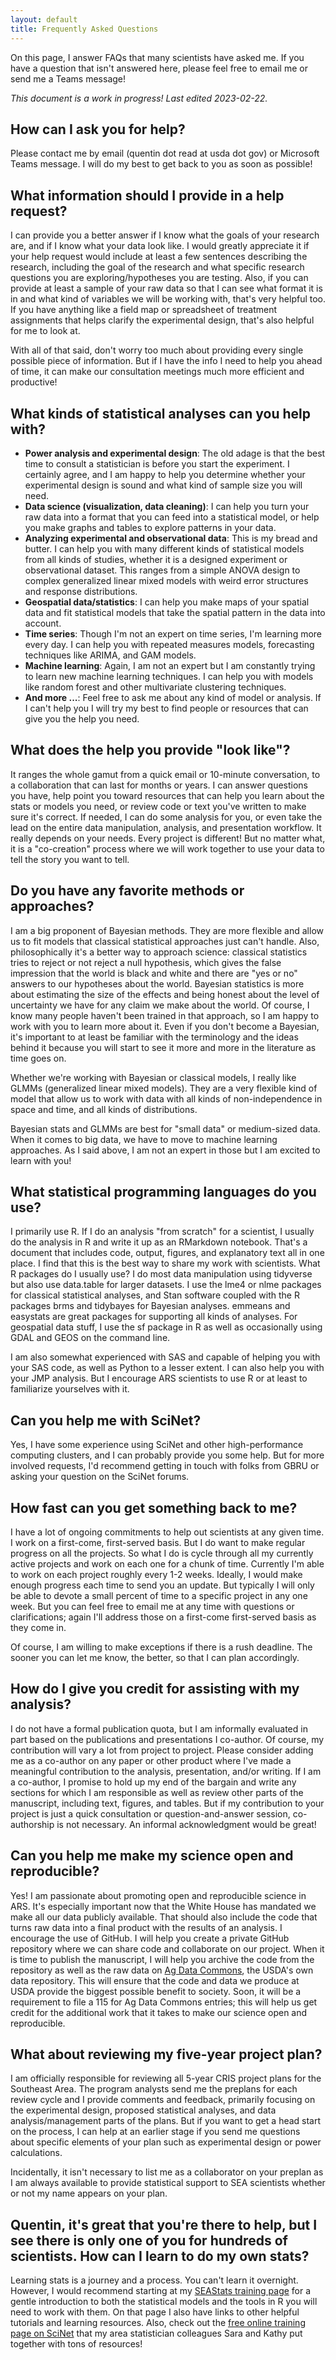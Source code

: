 ```yaml
---
layout: default
title: Frequently Asked Questions
---
```


On this page, I answer FAQs that many scientists have asked me. If you have a question that isn't answered here, please feel free to email me or send me a Teams message!

*This document is a work in progress! Last edited 2023-02-22.*

## How can I ask you for help?

Please contact me by email (quentin dot read at usda dot gov) or Microsoft Teams message. I will do my best to get back to you as soon as possible!

## What information should I provide in a help request?

I can provide you a better answer if I know what the goals of your research are, and if I know what your data look like. I would greatly appreciate it if your help request would include at least a few sentences describing the research, including the goal of the research and what specific research questions you are exploring/hypotheses you are testing. Also, if you can provide at least a sample of your raw data so that I can see what format it is in and what kind of variables we will be working with, that's very helpful too. If you have anything like a field map or spreadsheet of treatment assignments that helps clarify the experimental design, that's also helpful for me to look at. 

With all of that said, don't worry too much about providing every single possible piece of information. But if I have the info I need to help you ahead of time, it can make our consultation meetings much more efficient and productive!

## What kinds of statistical analyses can you help with?

- **Power analysis and experimental design**: The old adage is that the best time to consult a statistician is before you start the experiment. I certainly agree, and I am happy to help you determine whether your experimental design is sound and what kind of sample size you will need.
- **Data science (visualization, data cleaning)**: I can help you turn your raw data into a format that you can feed into a statistical model, or help you make graphs and tables to explore patterns in your data.
- **Analyzing experimental and observational data**: This is my bread and butter. I can help you with many different kinds of statistical models from all kinds of studies, whether it is a designed experiment or observational dataset. This ranges from a simple ANOVA design to complex generalized linear mixed models with weird error structures and response distributions.
- **Geospatial data/statistics**: I can help you make maps of your spatial data and fit statistical models that take the spatial pattern in the data into account.
- **Time series**: Though I'm not an expert on time series, I'm learning more every day. I can help you with repeated measures models, forecasting techniques like ARIMA, and GAM models.
- **Machine learning**: Again, I am not an expert but I am constantly trying to learn new machine learning techniques. I can help you with models like random forest and other multivariate clustering techniques.
- **And more ...**: Feel free to ask me about any kind of model or analysis. If I can't help you I will try my best to find people or resources that can give you the help you need.

## What does the help you provide "look like"?

It ranges the whole gamut from a quick email or 10-minute conversation, to a collaboration that can last for months or years. I can answer questions you have, help point you toward resources that can help you learn about the stats or models you need, or review code or text you've written to make sure it's correct. If needed, I can do some analysis for you, or even take the lead on the entire data manipulation, analysis, and presentation workflow. It really depends on your needs. Every project is different! But no matter what, it is a "co-creation" process where we will work together to use your data to tell the story you want to tell.

## Do you have any favorite methods or approaches?

I am a big proponent of Bayesian methods. They are more flexible and allow us to fit models that classical statistical approaches just can't handle. Also, philosophically it's a better way to approach science: classical statistics tries to reject or not reject a null hypothesis, which gives the false impression that the world is black and white and there are "yes or no" answers to our hypotheses about the world. Bayesian statistics is more about estimating the size of the effects and being honest about the level of uncertainty we have for any claim we make about the world. Of course, I know many people haven't been trained in that approach, so I am happy to work with you to learn more about it. Even if you don't become a Bayesian, it's important to at least be familiar with the terminology and the ideas behind it because you will start to see it more and more in the literature as time goes on.

Whether we're working with Bayesian or classical models, I really like GLMMs (generalized linear mixed models). They are a very flexible kind of model that allow us to work with data with all kinds of non-independence in space and time, and all kinds of distributions. 

Bayesian stats and GLMMs are best for "small data" or medium-sized data. When it comes to big data, we have to move to machine learning approaches. As I said above, I am not an expert in those but I am excited to learn with you!

## What statistical programming languages do you use?

I primarily use R. If I do an analysis "from scratch" for a scientist, I usually do the analysis in R and write it up as an RMarkdown notebook. That's a document that includes code, output, figures, and explanatory text all in one place. I find that this is the best way to share my work with scientists. What R packages do I usually use? I do most data manipulation using tidyverse but also use data.table for larger datasets. I use the lme4 or nlme packages for classical statistical analyses, and Stan software coupled with the R packages brms and tidybayes for Bayesian analyses. emmeans and easystats are great packages for supporting all kinds of analyses. For geospatial data stuff, I use the sf package in R as well as occasionally using GDAL and GEOS on the command line.

I am also somewhat experienced with SAS and capable of helping you with your SAS code, as well as Python to a lesser extent. I can also help you with your JMP analysis. But I encourage ARS scientists to use R or at least to familiarize yourselves with it.

## Can you help me with SciNet?

Yes, I have some experience using SciNet and other high-performance computing clusters, and I can probably provide you some help. But for more involved requests, I'd recommend getting in touch with folks from GBRU or asking your question on the SciNet forums.

## How fast can you get something back to me?

I have a lot of ongoing commitments to help out scientists at any given time. I work on a first-come, first-served basis. But I do want to make regular progress on all the projects. So what I do is cycle through all my currently active projects and work on each one for a chunk of time. Currently I'm able to work on each project roughly every 1-2 weeks. Ideally, I would make enough progress each time to send you an update. But typically I will only be able to devote a small percent of time to a specific project in any one week. But you can feel free to email me at any time with questions or clarifications; again I'll address those on a first-come first-served basis as they come in.

Of course, I am willing to make exceptions if there is a rush deadline. The sooner you can let me know, the better, so that I can plan accordingly.

## How do I give you credit for assisting with my analysis?

I do not have a formal publication quota, but I am informally evaluated in part based on the publications and presentations I co-author. Of course, my contribution will vary a lot from project to project. Please consider adding me as a co-author on any paper or other product where I've made a meaningful contribution to the analysis, presentation, and/or writing. If I am a co-author, I promise to hold up my end of the bargain and write any sections for which I am responsible as well as review other parts of the manuscript, including text, figures, and tables. But if my contribution to your project is just a quick consultation or question-and-answer session, co-authorship is not necessary. An informal acknowledgment would be great! 

## Can you help me make my science open and reproducible?

Yes! I am passionate about promoting open and reproducible science in ARS. It's especially important now that the White House has mandated we make all our data publicly available. That should also include the code that turns raw data into a final product with the results of an analysis. I encourage the use of GitHub. I will help you create a private GitHub repository where we can share code and collaborate on our project. When it is time to publish the manuscript, I will help you archive the code from the repository as well as the raw data on [Ag Data Commons](data.nal.usda.gov), the USDA's own data repository. This will ensure that the code and data we produce at USDA provide the biggest possible benefit to society. Soon, it will be a requirement to file a 115 for Ag Data Commons entries; this will help us get credit for the additional work that it takes to make our science open and reproducible.

## What about reviewing my five-year project plan?

I am officially responsible for reviewing all 5-year CRIS project plans for the Southeast Area. The program analysts send me the preplans for each review cycle and I provide comments and feedback, primarily focusing on the experimental design, proposed statistical analyses, and data analysis/management parts of the plans. But if you want to get a head start on the process, I can help at an earlier stage if you send me questions about specific elements of your plan such as experimental design or power calculations.

Incidentally, it isn't necessary to list me as a collaborator on your preplan as I am always available to provide statistical support to SEA scientists whether or not my name appears on your plan.

## Quentin, it's great that you're there to help, but I see there is only one of you for hundreds of scientists. How can I learn to do my own stats?

Learning stats is a journey and a process. You can't learn it overnight. However, I would recommend starting at my [SEAStats training page](/SEAStats) for a gentle introduction to both the statistical models and the tools in R you will need to work with them. On that page I also have links to other helpful tutorials and learning resources. Also, check out the [free online training page on SciNet](https://scinet.usda.gov/training/free-online-training) that my area statistician colleagues Sara and Kathy put together with tons of resources!